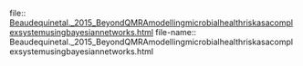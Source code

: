 file:: [Beaudequinetal._2015_BeyondQMRAmodellingmicrobialhealthriskasacomplexsystemusingbayesiannetworks.html](../assets/storages/logseq-mhtml-viewer/Beaudequinetal._2015_BeyondQMRAmodellingmicrobialhealthriskasacomplexsystemusingbayesiannetworks.html)
file-name:: Beaudequinetal._2015_BeyondQMRAmodellingmicrobialhealthriskasacomplexsystemusingbayesiannetworks.html
